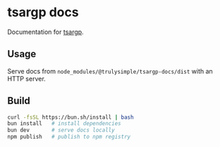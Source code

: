# tsargp docs

Documentation for [tsargp](https://www.npmjs.com/package/tsargp).

## Usage

Serve docs from `node_modules/@trulysimple/tsargp-docs/dist` with an HTTP server.

## Build

```sh
curl -fsSL https://bun.sh/install | bash
bun install   # install dependencies
bun dev       # serve docs locally
npm publish   # publish to npm registry
```
